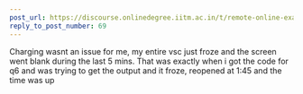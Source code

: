 ```yaml
---
post_url: https://discourse.onlinedegree.iitm.ac.in/t/remote-online-exam-tds-jan-2025/168832/70
reply_to_post_number: 69
---
```

Charging wasnt an issue for me, my entire vsc just froze and the screen went blank during the last 5 mins. That was exactly when i got the code for q6 and was trying to get the output and it froze, reopened at 1:45 and the time was up